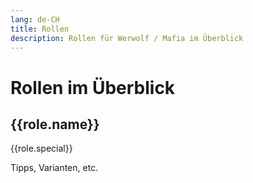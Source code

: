 ```yaml
---
lang: de-CH
title: Rollen
description: Rollen für Werwolf / Mafia im Überblick
---
```


<script setup>
import { data as roles } from "../roles/roles.data.mts";
import { getTeamColorType } from "../roles/roleDynamicContent.mts";
import { withBase } from "vitepress";

const hasMoreInfo = (role) => !!(role.tips || role.variations || role.tipsModerator);
const getRolePath = (role) => withBase(`/roles/${role.id}`);

</script>

<h1>Rollen im Überblick</h1>
<div v-for="role of roles">
  <h2>{{role.name}} <Badge :type="getTeamColorType(role.team)" :text="role.team" /></h2>
  <p>{{role.special}}</p>
  <a v-if="hasMoreInfo(role)" :href="getRolePath(role)">Tipps, Varianten, etc.</a>
</div>
